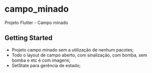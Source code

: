 # campo_minado

Projeto Flutter - Campo minado

## Getting Started

- Projeto campo minado sem a utilização de nenhum pacotes;
- Todo o layout de campo aberto, com sinalização, com bomba, sem bomba e etc é com imagens;
- SetState para gerência de estado;


